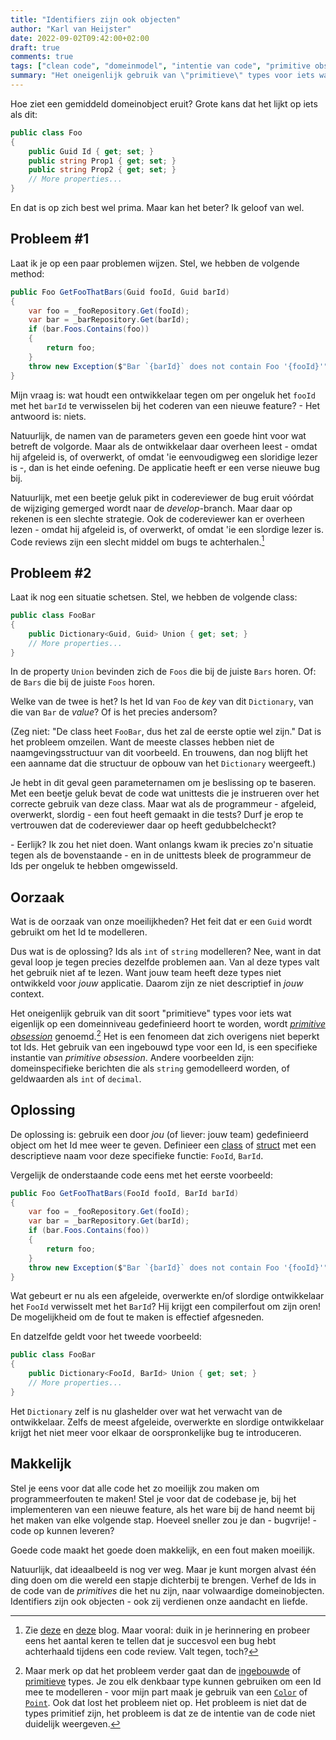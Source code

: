 ```yaml
---
title: "Identifiers zijn ook objecten"
author: "Karl van Heijster"
date: 2022-09-02T09:42:00+02:00
draft: true
comments: true
tags: ["clean code", "domeinmodel", "intentie van code", "primitive obsession"]
summary: "Het oneigenlijk gebruik van \"primitieve\" types voor iets wat eigenlijk op een domeinniveau gedefinieerd hoort te worden, wordt *primitive obsession* genoemd. Het gebruik van een ingebouwd type voor een Id, is een specifieke instantie daarvan. De oplossing is: gebruik een door *jou* (of liever: jouw team) gedefinieerd object om het Id mee weer te geven."
---
```


Hoe ziet een gemiddeld domeinobject eruit? Grote kans dat het lijkt op iets als dit:


```cs
public class Foo 
{
    public Guid Id { get; set; }
    public string Prop1 { get; set; }
    public string Prop2 { get; set; }
    // More properties...
}
```


En dat is op zich best wel prima. Maar kan het beter? Ik geloof van wel.


## Probleem #1


Laat ik je op een paar problemen wijzen. Stel, we hebben de volgende method:


```cs
public Foo GetFooThatBars(Guid fooId, Guid barId) 
{
    var foo = _fooRepository.Get(fooId);
    var bar = _barRepository.Get(barId);
    if (bar.Foos.Contains(foo)) 
    {
        return foo;
    }
    throw new Exception($"Bar `{barId}` does not contain Foo '{fooId}'")
}
```


Mijn vraag is: wat houdt een ontwikkelaar tegen om per ongeluk het `fooId` met het `barId` te verwisselen bij het coderen van een nieuwe feature? - Het antwoord is: niets. 


Natuurlijk, de namen van de parameters geven een goede hint voor wat betreft de volgorde. Maar als de ontwikkelaar daar overheen leest - omdat hij afgeleid is, of overwerkt, of omdat 'ie eenvoudigweg een sloridige lezer is -, dan is het einde oefening. De applicatie heeft er een verse nieuwe bug bij. 


Natuurlijk, met een beetje geluk pikt in codereviewer de bug eruit vóórdat de wijziging gemerged wordt naar de *develop*-branch. Maar daar op rekenen is een slechte strategie. Ook de codereviewer kan er overheen lezen - omdat hij afgeleid is, of overwerkt, of omdat 'ie een slordige lezer is. Code reviews zijn een slecht middel om bugs te achterhalen.[^1]


## Probleem #2


Laat ik nog een situatie schetsen. Stel, we hebben de volgende class:


```cs
public class FooBar 
{
    public Dictionary<Guid, Guid> Union { get; set; }
    // More properties...
}
```


In de property `Union` bevinden zich de `Foos` die bij de juiste `Bars` horen. Of: de `Bars` die bij de juiste `Foos` horen. 


Welke van de twee is het? Is het Id van `Foo` de *key* van dit `Dictionary`, van die van `Bar` de *value*? Of is het precies andersom?


(Zeg niet: "De class heet `FooBar`, dus het zal de eerste optie wel zijn." Dat is het probleem omzeilen. Want de meeste classes hebben niet de naamgevingsstructuur van dit voorbeeld. En trouwens, dan nog blijft het een aanname dat die structuur de opbouw van het `Dictionary` weergeeft.)


Je hebt in dit geval geen parameternamen om je beslissing op te baseren. Met een beetje geluk bevat de code wat unittests die je instrueren over het correcte gebruik van deze class. Maar wat als de programmeur - afgeleid, overwerkt, slordig - een fout heeft gemaakt in die tests? Durf je erop te vertrouwen dat de codereviewer daar op heeft gedubbelcheckt?


\- Eerlijk? Ik zou het niet doen. Want onlangs kwam ik precies zo'n situatie tegen als de bovenstaande - en in de unittests bleek de programmeur de Ids per ongeluk te hebben omgewisseld.


## Oorzaak


Wat is de oorzaak van onze moeilijkheden? Het feit dat er een `Guid` wordt gebruikt om het Id te modelleren.


Dus wat is de oplossing? Ids als `int` of `string` modelleren? Nee, want in dat geval loop je tegen precies dezelfde problemen aan. Van al deze types valt het gebruik niet af te lezen. Want jouw team heeft deze types niet ontwikkeld voor *jouw* applicatie. Daarom zijn ze niet descriptief in *jouw* context.


Het oneigenlijk gebruik van dit soort "primitieve" types voor iets wat eigenlijk op een domeinniveau gedefinieerd hoort te worden, wordt [*primitive obsession*](https://wiki.c2.com/?PrimitiveObsession) genoemd.[^2] Het is een fenomeen dat zich overigens niet beperkt tot Ids. Het gebruik van een ingebouwd type voor een Id, is een specifieke instantie van *primitive obsession*. Andere voorbeelden zijn: domeinspecifieke berichten die als `string` gemodelleerd worden, of geldwaarden als `int` of `decimal`. 


## Oplossing


De oplossing is: gebruik een door *jou* (of liever: jouw team) gedefinieerd object om het Id mee weer te geven. Definieer een [class](https://docs.microsoft.com/en-us/dotnet/csharp/fundamentals/types/classes) of [struct](https://docs.microsoft.com/en-us/dotnet/csharp/language-reference/builtin-types/struct) met een descriptieve naam voor deze specifieke functie: `FooId`, `BarId`. 


Vergelijk de onderstaande code eens met het eerste voorbeeld:


```cs
public Foo GetFooThatBars(FooId fooId, BarId barId) 
{
    var foo = _fooRepository.Get(fooId);
    var bar = _barRepository.Get(barId);
    if (bar.Foos.Contains(foo)) 
    {
        return foo;
    }
    throw new Exception($"Bar `{barId}` does not contain Foo '{fooId}'")
}
```


Wat gebeurt er nu als een afgeleide, overwerkte en/of slordige ontwikkelaar het `FooId` verwisselt met het `BarId`? Hij krijgt een compilerfout om zijn oren! De mogelijkheid om de fout te maken is effectief afgesneden.


En datzelfde geldt voor het tweede voorbeeld:


```cs
public class FooBar 
{
    public Dictionary<FooId, BarId> Union { get; set; }
    // More properties...
}
```


Het `Dictionary` zelf is nu glashelder over wat het verwacht van de ontwikkelaar. Zelfs de meest afgeleide, overwerkte en slordige ontwikkelaar krijgt het niet meer voor elkaar de oorspronkelijke bug te introduceren. 


## Makkelijk


Stel je eens voor dat alle code het zo moeilijk zou maken om programmeerfouten te maken! Stel je voor dat de codebase je, bij het implementeren van een nieuwe feature, als het ware bij de hand neemt bij het maken van elke volgende stap. Hoeveel sneller zou je dan - bugvrije! - code op kunnen leveren?


Goede code maakt het goede doen makkelijk, en een fout maken moeilijk. 


Natuurlijk, dat ideaalbeeld is nog ver weg. Maar je kunt morgen alvast één ding doen om die wereld een stapje dichterbij te brengen. Verhef de Ids in de code van de *primitives* die het nu zijn, naar volwaardige domeinobjecten. Identifiers zijn ook objecten - ook zij verdienen onze aandacht en liefde.


[^1]: Zie [deze](https://medium.com/swlh/code-reviews-fail-at-finding-bugs-a45957bad1ac) en [deze](https://bartoszgorka.com/code-review-is-not-for-catching-bugs) blog. Maar vooral: duik in je herinnering en probeer eens het aantal keren te tellen dat je succesvol een bug hebt achterhaald tijdens een code review. Valt tegen, toch?

[^2]: Maar merk op dat het probleem verder gaat dan de [ingebouwde](https://docs.microsoft.com/en-us/dotnet/csharp/language-reference/builtin-types/built-in-types) of [primitieve](https://docs.microsoft.com/en-us/dotnet/api/system.type.isprimitive?view=net-6.0) types. Je zou elk denkbaar type kunnen gebruiken om een Id mee te modelleren - voor mijn part maak je gebruik van een [`Color`](https://docs.microsoft.com/en-us/dotnet/api/system.drawing.color?view=net-6.0) of [`Point`](https://docs.microsoft.com/en-us/dotnet/api/system.drawing.point?view=net-6.0). Ook dat lost het probleem niet op. Het probleem is niet dat de types primitief zijn, het probleem is dat ze de intentie van de code niet duidelijk weergeven.
